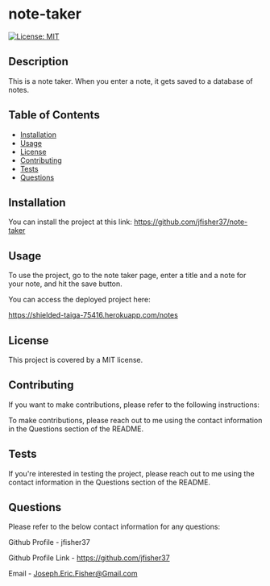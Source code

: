 # note-taker
[![License: MIT](https://img.shields.io/badge/License-MIT-yellow.svg)](https://opensource.org/licenses/MIT)

## Description
This is a note taker. When you enter a note, it gets saved to a database of notes.  

## Table of Contents 
- [Installation](#installation)
- [Usage](#usage)
- [License](#license)
- [Contributing](#contributing)
- [Tests](#tests)
- [Questions](#questions)

## Installation
You can install the project at this link: https://github.com/jfisher37/note-taker


## Usage
To use the project, go to the note taker page, enter a title and a note for your note, and hit the save button. 

You can access the deployed project here: 

https://shielded-taiga-75416.herokuapp.com/notes

## License
This project is covered by a MIT license.

## Contributing
If you want to make contributions, please refer to the following instructions:

To make contributions, please reach out to me using the contact information in the Questions section of the README.

## Tests
If you're interested in testing the project, please reach out to me using the contact information in the Questions section of the README.

## Questions
Please refer to the below contact information for any questions:

Github Profile - jfisher37

Github Profile Link - https://github.com/jfisher37

Email - Joseph.Eric.Fisher@Gmail.com

